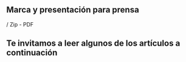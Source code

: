## Marca y presentación para prensa  

/ Zip  -  PDF

## Te invitamos a leer algunos de los artículos a continuación

